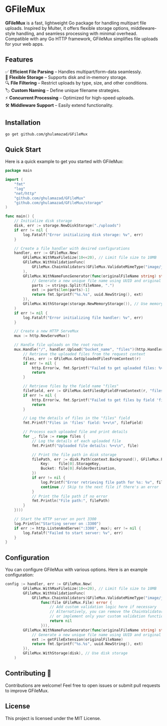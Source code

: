 # GFileMux

**GFileMux** is a fast, lightweight Go package for handling multipart file uploads. Inspired by Multer, it offers flexible storage options, middleware-style handling, and seamless processing with minimal overhead. Compatible with any Go HTTP framework, GFileMux simplifies file uploads for your web apps.

## Features  
✅ **Efficient File Parsing** – Handles multipart/form-data seamlessly.  
📂 **Flexible Storage** – Supports disk and in-memory storage.  
🔍 **File Filtering** – Restrict uploads by type, size, and other conditions.  
🏷 **Custom Naming** – Define unique filename strategies.  
⚡ **Concurrent Processing** – Optimized for high-speed uploads.  
🛠 **Middleware Support** – Easily extend functionality.  

## Installation
```sh
go get github.com/ghulamazad/GFileMux
```

## Quick Start
Here is a quick example to get you started with GFileMux:
```go
package main

import (
    "fmt"
    "log"
    "net/http"
    "github.com/ghulamazad/GFileMux"
    "github.com/ghulamazad/GFileMux/storage"
)

func main() {
	// Initialize disk storage
	disk, err := storage.NewDiskStorage("./uploads")
	if err != nil {
		log.Fatalf("Error initializing disk storage: %v", err)
	}

	// Create a file handler with desired configurations
	handler, err := GFileMux.New(
		GFileMux.WithMaxFileSize(10<<20), // Limit file size to 10MB
		GFileMux.WithValidationFunc(
			GFileMux.ChainValidators(GFileMux.ValidateMimeType("image/jpeg", "image/png")),
		),
		GFileMux.WithNameFuncGenerator(func(originalFileName string) string {
			// Generate a new unique file name using UUID and original file extension
            parts := strings.Split(fileName, ".")
			ext := parts[len(parts)-1]
			return fmt.Sprintf("%s.%s", uuid.NewString(), ext)
		}),
		GFileMux.WithStorage(storage.NewMemoryStorage()), // Use memory storage
	)
	if err != nil {
		log.Fatalf("Error initializing file handler: %v", err)
	}

	// Create a new HTTP ServeMux
	mux := http.NewServeMux()

	// Handle file uploads on the root route
	mux.Handle("/", handler.Upload("bucket_name", "files")(http.HandlerFunc(func(w http.ResponseWriter, r *http.Request) {
		// Retrieve the uploaded files from the request context
		files, err := GFileMux.GetUploadedFilesFromContext(r)
		if err != nil {
			http.Error(w, fmt.Sprintf("Failed to get uploaded files: %v", err), http.StatusInternalServerError)
			return
		}

		// Retrieve files by the field name "files"
		fileField, err := GFileMux.GetFilesByFieldFromContext(r, "files")
		if err != nil {
			http.Error(w, fmt.Sprintf("Failed to get files by field 'files': %v", err), http.StatusInternalServerError)
			return
		}

		// Log the details of files in the "files" field
		fmt.Printf("Files in 'files' field: %+v\n", fileField)

		// Process each uploaded file and print details
		for _, file := range files {
			// Log the details of each uploaded file
			fmt.Printf("Uploaded file details: %+v\n", file)

			// Print the file path in disk storage
			filePath, err := disk.Path(context.Background(), GFileMux.PathOptions{
				Key:    file[0].StorageKey,
				Bucket: file[0].FolderDestination,
			})
			if err != nil {
				log.Printf("Error retrieving file path for %s: %v", file[0].StorageKey, err)
				continue // Skip to the next file if there's an error
			}
			// Print the file path if no error
			fmt.Println("File path:", filePath)
		}
	})))

	// Start the HTTP server on port 3300
	log.Println("Starting server on :3300")
	if err := http.ListenAndServe(":3300", mux); err != nil {
		log.Fatalf("Failed to start server: %v", err)
	}
}
```

## Configuration
You can configure GFileMux with various options. Here is an example configuration:
```go
config := handler, err := GFileMux.New(
		GFileMux.WithMaxFileSize(10<<20), // Limit file size to 10MB
		GFileMux.WithValidationFunc(
			GFileMux.ChainValidators(GFileMux.ValidateMimeType("image/jpeg", "image/png"),
				func(file GFileMux.File) error {
					// Add custom validation logic here if necessary
                    // Alternatively, you can remove the ChainValidators and use just the MimeTypeValidator
                    // or implement only your custom validation function if preferred
					return nil
				})),
		GFileMux.WithNameFuncGenerator(func(originalFileName string) string {
			// Generate a new unique file name using UUID and original file extension
			ext := getFileExtension(originalFileName)
			return fmt.Sprintf("%s.%s", uuid.NewString(), ext)
		}),
		GFileMux.WithStorage(disk), // Use disk storage
	)
```

## Contributing 🤝
Contributions are welcome! Feel free to open issues or submit pull requests to improve GFileMux.

## License
This project is licensed under the MIT License. 


